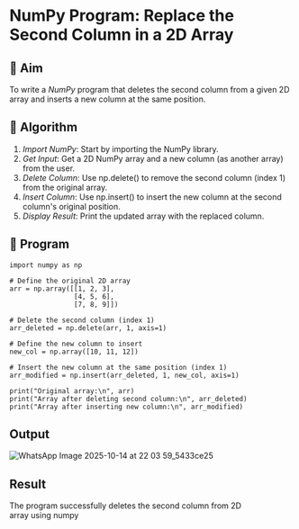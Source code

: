 # NumPy Program: Replace the Second Column in a 2D Array

## 🎯 Aim
To write a *NumPy* program that deletes the second column from a given 2D array and inserts a new column at the same position.

## 🧠 Algorithm
1. *Import NumPy*: Start by importing the NumPy library.
2. *Get Input*: Get a 2D NumPy array and a new column (as another array) from the user.
3. *Delete Column*: Use np.delete() to remove the second column (index 1) from the original array.
4. *Insert Column*: Use np.insert() to insert the new column at the second column's original position.
5. *Display Result*: Print the updated array with the replaced column.

## 🧾 Program
```
import numpy as np

# Define the original 2D array
arr = np.array([[1, 2, 3],
                [4, 5, 6],
                [7, 8, 9]])

# Delete the second column (index 1)
arr_deleted = np.delete(arr, 1, axis=1)

# Define the new column to insert
new_col = np.array([10, 11, 12])

# Insert the new column at the same position (index 1)
arr_modified = np.insert(arr_deleted, 1, new_col, axis=1)

print("Original array:\n", arr)
print("Array after deleting second column:\n", arr_deleted)
print("Array after inserting new column:\n", arr_modified)
```
## Output
![WhatsApp Image 2025-10-14 at 22 03 59_5433ce25](https://github.com/user-attachments/assets/91fcc2be-650e-4e73-88d4-be77657d376e)

## Result
The program successfully deletes the second column from 2D array using numpy
